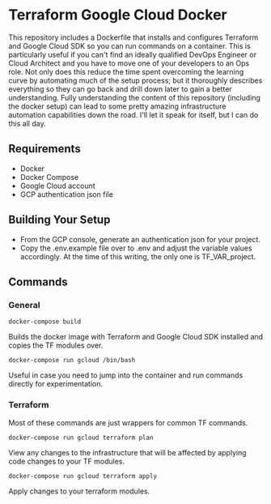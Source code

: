 # Terraform Google Cloud Docker

This repository includes a Dockerfile that installs and configures Terraform and Google Cloud SDK so you can run commands on a container. This is particularly useful if you can't find an ideally qualified DevOps Engineer or Cloud Architect and you have to move one of your developers to an Ops role. Not only does this reduce the time spent overcoming the learning curve by automating much of the setup process; but it thoroughly describes everything so they can go back and drill down later to gain a better understanding. Fully understanding the content of this repository (including the docker setup) can lead to some pretty amazing infrastructure automation capabilities down the road. I'll let it speak for itself, but I can do this all day.

## Requirements
- Docker
- Docker Compose
- Google Cloud account
- GCP authentication json file

## Building Your Setup
- From the GCP console, generate an authentication json for your project. 
- Copy the .env.example file over to .env and adjust the variable values accordingly. At the time of this writing, the only one is TF_VAR_project. 

## Commands

### General

`docker-compose build`

Builds the docker image with Terraform and Google Cloud SDK installed and copies the TF modules over.

`docker-compose run gcloud /bin/bash`

Useful in case you need to jump into the container and run commands directly for experimentation.

### Terraform 

Most of these commands are just wrappers for common TF commands.

`docker-compose run gcloud terraform plan`

View any changes to the infrastructure that will be affected by applying code changes to your TF modules.

`docker-compose run gcloud terraform apply`

Apply changes to your terraform modules.